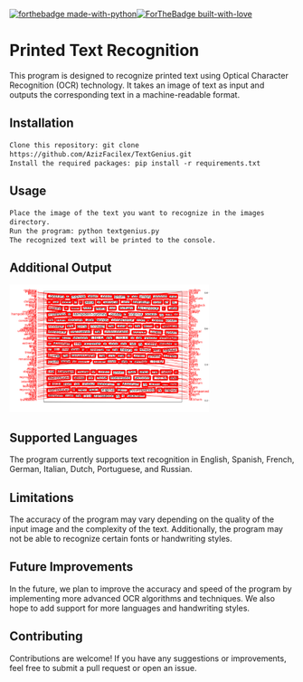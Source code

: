 [![forthebadge made-with-python](http://ForTheBadge.com/images/badges/made-with-python.svg)](https://www.python.org/)[![ForTheBadge built-with-love](http://ForTheBadge.com/images/badges/built-with-love.svg)](https://GitHub.com/Naereen/)
# Printed Text Recognition

This program is designed to recognize printed text using Optical Character Recognition (OCR) technology. It takes an image of text as input and outputs the corresponding text in a machine-readable format.

## Installation

    Clone this repository: git clone https://github.com/AzizFacilex/TextGenius.git
    Install the required packages: pip install -r requirements.txt

## Usage

    Place the image of the text you want to recognize in the images directory.
    Run the program: python textgenius.py
    The recognized text will be printed to the console.

## Additional Output
<img src="https://github.com/AzizFacilex/TextGenius/blob/main/content/result.png?raw=true" width="70%" height="70%">

## Supported Languages

The program currently supports text recognition in English, Spanish, French, German, Italian, Dutch, Portuguese, and Russian.

## Limitations

The accuracy of the program may vary depending on the quality of the input image and the complexity of the text. Additionally, the program may not be able to recognize certain fonts or handwriting styles.

## Future Improvements

In the future, we plan to improve the accuracy and speed of the program by implementing more advanced OCR algorithms and techniques. We also hope to add support for more languages and handwriting styles.

## Contributing

Contributions are welcome! If you have any suggestions or improvements, feel free to submit a pull request or open an issue.
